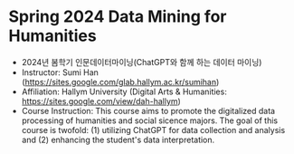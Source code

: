 # Spring 2024 Data Mining for Humanities 
- 2024년 봄학기 인문데이터마이닝(ChatGPT와 함께 하는 데이터 마이닝)
- Instructor: Sumi Han (https://sites.google.com/glab.hallym.ac.kr/sumihan)
- Affiliation: Hallym University (Digital Arts & Humanities: https://sites.google.com/view/dah-hallym)
- Course Instruction: This course aims to promote the digitalized data processing of humanities and social sicence majors. The goal of this course is twofold: (1) utilizing ChatGPT for data collection and analysis and (2) enhancing the student's data interpretation. 
